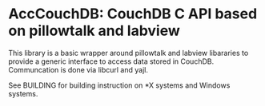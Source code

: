 # AccCouchDB: CouchDB C API based on pillowtalk and labview

This library is a basic wrapper around pillowtalk and labview libararies to provide a generic interface to access data stored in CouchDB. 
Communcation is done via libcurl and yajl. 

See BUILDING for building instruction on \*X systems and Windows systems.
